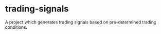# trading-signals
A project which generates trading signals based on pre-determined
trading conditions.
